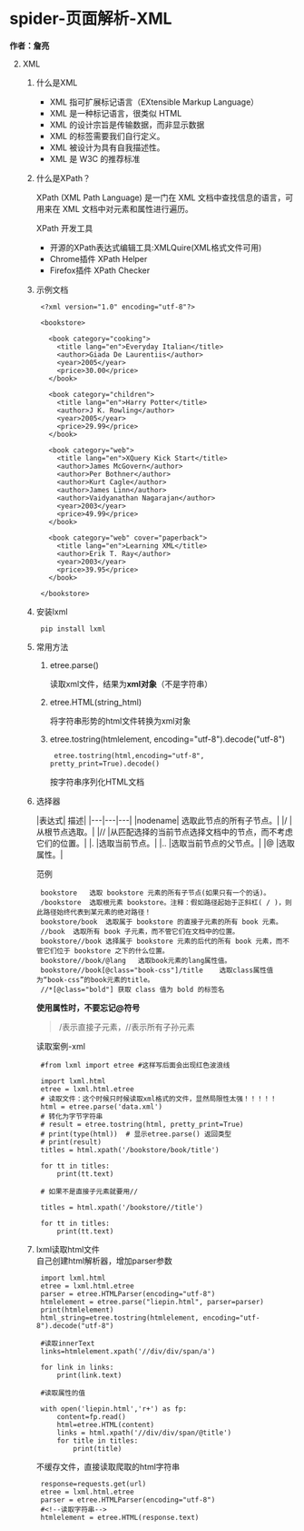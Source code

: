 # spider-页面解析-XML	
**作者：詹亮**


2. XML

	1. 什么是XML

		* XML 指可扩展标记语言（EXtensible Markup Language）
		* XML 是一种标记语言，很类似 HTML
		* XML 的设计宗旨是传输数据，而非显示数据
		* XML 的标签需要我们自行定义。
		* XML 被设计为具有自我描述性。
		* XML 是 W3C 的推荐标准

	2. 什么是XPath？

		XPath (XML Path Language) 是一门在 XML 文档中查找信息的语言，可用来在 XML 文档中对元素和属性进行遍历。
		
		XPath 开发工具

		- 开源的XPath表达式编辑工具:XMLQuire(XML格式文件可用)
		- Chrome插件 XPath Helper
		- Firefox插件 XPath Checker

	3. 示例文档

			<?xml version="1.0" encoding="utf-8"?>

			<bookstore> 
			
			  <book category="cooking"> 
			    <title lang="en">Everyday Italian</title>  
			    <author>Giada De Laurentiis</author>  
			    <year>2005</year>  
			    <price>30.00</price> 
			  </book>  
			
			  <book category="children"> 
			    <title lang="en">Harry Potter</title>  
			    <author>J K. Rowling</author>  
			    <year>2005</year>  
			    <price>29.99</price> 
			  </book>  
			
			  <book category="web"> 
			    <title lang="en">XQuery Kick Start</title>  
			    <author>James McGovern</author>  
			    <author>Per Bothner</author>  
			    <author>Kurt Cagle</author>  
			    <author>James Linn</author>  
			    <author>Vaidyanathan Nagarajan</author>  
			    <year>2003</year>  
			    <price>49.99</price> 
			  </book> 
			
			  <book category="web" cover="paperback"> 
			    <title lang="en">Learning XML</title>  
			    <author>Erik T. Ray</author>  
			    <year>2003</year>  
			    <price>39.95</price> 
			  </book> 
			
			</bookstore>
	4. 安装lxml

			pip install lxml
	4. 常用方法

		1. etree.parse()

			读取xml文件，结果为**xml对象**（不是字符串）
		2. etree.HTML(string_html)

			将字符串形势的html文件转换为xml对象
		3. etree.tostring(htmlelement, encoding="utf-8").decode("utf-8")

				etree.tostring(html,encoding="utf-8", pretty_print=True).decode()

			按字符串序列化HTML文档
	5. 选择器

		|表达式|	描述|
		|---|---|---|
		|nodename|	选取此节点的所有子节点。|
		|/	|从根节点选取。|
		|//	|从匹配选择的当前节点选择文档中的节点，而不考虑它们的位置。|
		|.	|选取当前节点。|
		|..	|选取当前节点的父节点。|
		|@	|选取属性。|
		
		范例
		
			bookstore	选取 bookstore 元素的所有子节点(如果只有一个的话)。
			/bookstore	选取根元素 bookstore。注释：假如路径起始于正斜杠( / )，则此路径始终代表到某元素的绝对路径！
			bookstore/book	选取属于 bookstore 的直接子元素的所有 book 元素。
			//book	选取所有 book 子元素，而不管它们在文档中的位置。
			bookstore//book	选择属于 bookstore 元素的后代的所有 book 元素，而不管它们位于 bookstore 之下的什么位置。
			bookstore//book/@lang	选取book元素的lang属性值。
			bookstore//book[@class="book-css"]/title	选取class属性值为“book-css”的book元素的title。
			//*[@class="bold"] 获取 class 值为 bold 的标签名
		
		**使用属性时，不要忘记@符号**
		> /表示直接子元素，//表示所有子孙元素
		
		
		读取案例-xml
		
			#from lxml import etree #这样写后面会出现红色波浪线
			
			import lxml.html
			etree = lxml.html.etree
			# 读取文件：这个时候只时候读取xml格式的文件，显然局限性太强！！！！！
			html = etree.parse('data.xml')
			# 转化为字节字符串
			# result = etree.tostring(html, pretty_print=True)
			# print(type(html))  # 显示etree.parse() 返回类型
			# print(result)
			titles = html.xpath('/bookstore/book/title')
			
			for tt in titles:
			    print(tt.text)
			
			# 如果不是直接子元素就要用//
	
			titles = html.xpath('/bookstore//title')
			
			for tt in titles:
			    print(tt.text)
	6. lxml读取html文件
		​	
		自己创建html解析器，增加parser参数
		
			import lxml.html
			etree = lxml.html.etree
			parser = etree.HTMLParser(encoding="utf-8")
			htmlelement = etree.parse("liepin.html", parser=parser)
			print(htmlelement)
			html_string=etree.tostring(htmlelement, encoding="utf-8").decode("utf-8")
			
			#读取innerText
			links=htmlelement.xpath('//div/div/span/a')
	
			for link in links:
			    print(link.text)
			    
			#读取属性的值
			
			with open('liepin.html','r+') as fp:
			    content=fp.read()
			    html=etree.HTML(content)
			    links = html.xpath('//div/div/span/@title')
			    for title in titles:
			        print(title)
	
		不缓存文件，直接读取爬取的html字符串
		
			response=requests.get(url)
			etree = lxml.html.etree
			parser = etree.HTMLParser(encoding="utf-8")
			#<!--读取字符串-->
			htmlelement = etree.HTML(response.text)